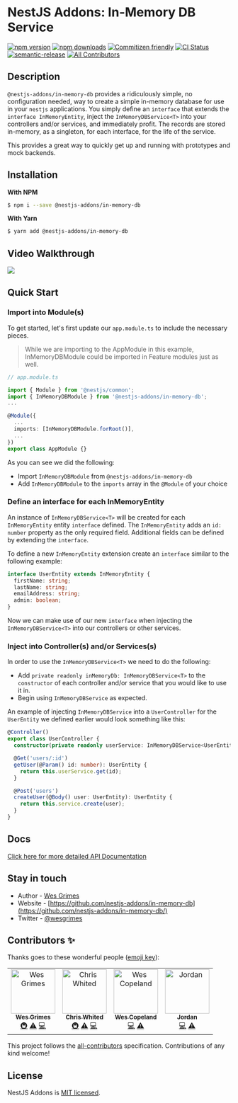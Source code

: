 # NestJS Addons: In-Memory DB Service

[![npm version](https://badge.fury.io/js/%40nestjs-addons%2Fin-memory-db.svg)](https://badge.fury.io/js/%40nestjs-addons%2Fin-memory-db)
[![npm downloads](https://img.shields.io/npm/dt/@nestjs-addons/in-memory-db?label=npm%20downloads)](https://www.npmjs.com/package/@nestjs-addons/in-memory-db)
[![Commitizen friendly](https://img.shields.io/badge/commitizen-friendly-brightgreen.svg)](http://commitizen.github.io/cz-cli/)
[![CI Status](https://github.com/nestjs-addons/in-memory-db/workflows/master/badge.svg)](#)
[![semantic-release](https://img.shields.io/badge/%20%20%F0%9F%93%A6%F0%9F%9A%80-semantic--release-e10079.svg)](https://github.com/semantic-release/semantic-release)
[![All Contributors](https://img.shields.io/badge/all_contributors-4-orange.svg?style=flat-square)](#contributors)

## Description

`@nestjs-addons/in-memory-db` provides a ridiculously simple, no configuration needed, way to create a simple in-memory database for use in your `nestjs` applications. You simply define an `interface` that extends the `interface InMemoryEntity`, inject the `InMemoryDBService<T>` into your controllers and/or services, and immediately profit. The records are stored in-memory, as a singleton, for each interface, for the life of the service.

This provides a great way to quickly get up and running with prototypes and mock backends.

## Installation

**With NPM**

```bash
$ npm i --save @nestjs-addons/in-memory-db
```

**With Yarn**

```bash
$ yarn add @nestjs-addons/in-memory-db
```

## Video Walkthrough

[![](http://img.youtube.com/vi/eSx6nKDw5PQ/0.jpg)](http://www.youtube.com/watch?v=eSx6nKDw5PQ 'NestJS Addons - In Memory DB - Walkthrough')

## Quick Start

### Import into Module(s)

To get started, let's first update our `app.module.ts` to include the necessary pieces.

> While we are importing to the AppModule in this example, InMemoryDBModule could be imported in Feature modules just as well.

```typescript
// app.module.ts

import { Module } from '@nestjs/common';
import { InMemoryDBModule } from '@nestjs-addons/in-memory-db';
...

@Module({
  ...
  imports: [InMemoryDBModule.forRoot()],
  ...
})
export class AppModule {}
```

As you can see we did the following:

- Import `InMemoryDBModule` from `@nestjs-addons/in-memory-db`
- Add `InMemoryDBModule` to the `imports` array in the `@Module` of your choice

### Define an interface for each InMemoryEntity

An instance of `InMemoryDBService<T>` will be created for each `InMemoryEntity` entity `interface` defined. The `InMemoryEntity` adds an `id: number` property as the only required field. Additional fields can be defined by extending the `interface`.

To define a new `InMemoryEntity` extension create an `interface` similar to the following example:

```typescript
interface UserEntity extends InMemoryEntity {
  firstName: string;
  lastName: string;
  emailAddress: string;
  admin: boolean;
}
```

Now we can make use of our new `interface` when injecting the `InMemoryDBService<T>` into our controllers or other services.

### Inject into Controller(s) and/or Services(s)

In order to use the `InMemoryDBService<T>` we need to do the following:

- Add `private readonly inMemoryDb: InMemoryDBService<T>` to the `constructor` of each controller and/or service that you would like to use it in.
- Begin using `InMemoryDBService` as expected.

An example of injecting `InMemoryDBService` into a `UserController` for the `UserEntity` we defined earlier would look something like this:

```typescript
@Controller()
export class UserController {
  constructor(private readonly userService: InMemoryDBService<UserEntity>) {}

  @Get('users/:id')
  getUser(@Param() id: number): UserEntity {
    return this.userService.get(id);
  }

  @Post('users')
  createUser(@Body() user: UserEntity): UserEntity {
    return this.service.create(user);
  }
}
```

## Docs

[Click here for more detailed API Documentation](API.md)

## Stay in touch

- Author - [Wes Grimes](https://wesleygrimes.com)
- Website - [https://github.com/nestjs-addons/in-memory-db](https://github.com/nestjs-addons/in-memory-db/)
- Twitter - [@wesgrimes](https://twitter.com/wesgrimes)

## Contributors ✨

Thanks goes to these wonderful people ([emoji key](https://allcontributors.org/docs/en/emoji-key)):

<!-- ALL-CONTRIBUTORS-LIST:START - Do not remove or modify this section -->
<!-- prettier-ignore -->
<table>
  <tr>
    <td align="center"><a href="https://wesleygrimes.com"><img src="https://avatars0.githubusercontent.com/u/324308?v=4" width="100px;" alt="Wes Grimes"/><br /><sub><b>Wes Grimes</b></sub></a><br /><a href="#infra-wesleygrimes" title="Infrastructure (Hosting, Build-Tools, etc)">🚇</a> <a href="https://github.com/nestjs-addons/in-memory-db/commits?author=wesleygrimes" title="Tests">⚠️</a> <a href="https://github.com/nestjs-addons/in-memory-db/commits?author=wesleygrimes" title="Code">💻</a></td>
    <td align="center"><a href="https://github.com/cmwhited"><img src="https://avatars0.githubusercontent.com/u/18075124?v=4" width="100px;" alt="Chris Whited"/><br /><sub><b>Chris Whited</b></sub></a><br /><a href="#infra-cmwhited" title="Infrastructure (Hosting, Build-Tools, etc)">🚇</a> <a href="https://github.com/nestjs-addons/in-memory-db/commits?author=cmwhited" title="Tests">⚠️</a> <a href="https://github.com/nestjs-addons/in-memory-db/commits?author=cmwhited" title="Code">💻</a></td>
    <td align="center"><a href="https://github.com/wescopeland"><img src="https://avatars0.githubusercontent.com/u/3984985?v=4" width="100px;" alt="Wes Copeland"/><br /><sub><b>Wes Copeland</b></sub></a><br /><a href="https://github.com/nestjs-addons/in-memory-db/commits?author=wescopeland" title="Code">💻</a> <a href="https://github.com/nestjs-addons/in-memory-db/commits?author=wescopeland" title="Tests">⚠️</a></td>
    <td align="center"><a href="http://hirejordanpowell.com"><img src="https://avatars0.githubusercontent.com/u/3605268?v=4" width="100px;" alt="Jordan"/><br /><sub><b>Jordan</b></sub></a><br /><a href="https://github.com/nestjs-addons/in-memory-db/commits?author=jordanpowell88" title="Code">💻</a> <a href="https://github.com/nestjs-addons/in-memory-db/commits?author=jordanpowell88" title="Tests">⚠️</a></td>
  </tr>
</table>

<!-- ALL-CONTRIBUTORS-LIST:END -->

This project follows the [all-contributors](https://github.com/all-contributors/all-contributors) specification. Contributions of any kind welcome!

## License

NestJS Addons is [MIT licensed](LICENSE).
